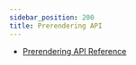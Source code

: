 ```yaml
---
sidebar_position: 200
title: Prerendering API
---
```


- <a href="../../../docs/apiPrerendering#">Prerendering API Reference</a>
